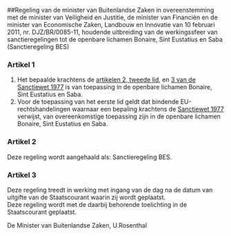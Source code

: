 <meta http-equiv='Content-Type' content='text/html; charset=utf-8' />

##Regeling van de minister van Buitenlandse Zaken in overeenstemming met de minister van Veiligheid en Justitie, de minister van Financiën en de minister van Economische Zaken, Landbouw en Innovatie van 10 februari 2011, nr. DJZ/BR/0085-11, houdende uitbreiding van de werkingssfeer van sanctieregelingen tot de openbare lichamen Bonaire, Sint Eustatius en Saba (Sanctieregeling BES)

### Artikel  1  

1.  Het bepaalde krachtens de [artikelen 2, tweede lid](../../../../wet/sanctiewet/1977/BWBR0003296/README.md), en [3 van de Sanctiewet 1977](../../../../wet/sanctiewet/1977/BWBR0003296/README.md) is van toepassing in de openbare lichamen Bonaire, Sint Eustatius en Saba.   
2.  Voor de toepassing van het eerste lid geldt dat bindende EU-rechtshandelingen waarnaar een bepaling krachtens de [Sanctiewet 1977](../../../../wet/sanctiewet/1977/BWBR0003296/README.md) verwijst, van overeenkomstige toepassing zijn in de openbare lichamen Bonaire, Sint Eustatius en Saba.   

### Artikel  2  

Deze regeling wordt aangehaald als: Sanctieregeling BES.  

### Artikel  3  

Deze regeling treedt in werking met ingang van de dag na de datum van uitgifte van de Staatscourant waarin zij wordt geplaatst.  
Deze regeling wordt met de daarbij behorende toelichting in de Staatscourant geplaatst.  

De 
Minister van Buitenlandse Zaken,
U.Rosenthal   
